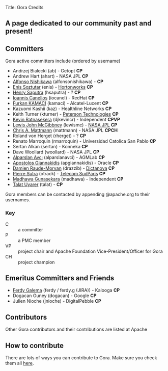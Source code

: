 Title: Gora Credits

## A page dedicated to our community past and present!

## Committers
Gora active committers include (ordered by username)

* Andrzej Bialecki (ab) - Getopt  **CP**
* Andrew Hart (ahart) - NASA JPL **CP**
* [Alfonso Nishikawa](http://people.apache.org/~alfonsonishikawa) (alfonsonishikawa) - **CP**
* [Enis Soztutar](http://people.apache.org/~enis) (enis) - [Hortonworks](http://hortonworks.com) **CP**
* [Henry Saputra](http://www.linkedin.com/in/henrysaputra) (hsaputra) - ? **CP**
* [Ioannis Canellos](http://iocanel.blogspot.com) (iocanel) - RedHat **CP**
* [Furkan KAMACI](https://tr.linkedin.com/in/furkankamaci) (kamaci) - Alcatel-Lucent **CP**
* Kazuomi Kashii (kaz) - Healthline Networks **CP**
* Keith Turner (kturner) - [Peterson Technologies](http://www.ptech-llc.com/) **CP**
* [Kevin Ratnasekera](http://www.linkedin.com/in/djkevincr) (djkevincr) - Independent **CPVP**
* [Lewis John McGibbney](http://uk.linkedin.com/in/lmcgibbney) (lewismc) - [NASA JPL](http://jpl.nasa.gov) **CP**
* [Chris A. Mattmann](http://sunset.usc.edu/~mattmann/) (mattmann) - NASA JPL **CPCH**
* Roland von Herget (rherget) - ? **CP**
* Renato Marroquin (rmarroquin) - Universidad Catolica San Pablo **CP**
* Sertan Alkan (sertan) - Konneka **CP**
* Dave Woollard (woollard) - NASA JPL **CP**
* [Alparslan Avcı](http://tr.linkedin.com/pub/alparslan-avci/15/b19/b42/) (alparslanavci) - AGMLab **CP**
* [Apostolos Giannakidis](http://uk.linkedin.com/in/giannakidisapostolos) (apgiannakidis) - Oracle **CP**
* [Damien Raude-Morvan](https://www.linkedin.com/in/damienraudemorvan) (drazzib) - [Dictanova](http://www.dictanova.com) **CP**
* [Pierre Sutra](https://sites.google.com/site/0track/) (otrack) - [Telecom SudParis](http://www.telecom-sudparis.eu/) **CP**
* [Madhawa Gunasekara](http://www.linkedin.com/in/mgunasekara) (madhawa) - Independent **CP**
* [Talat Uyarer](https://tr.linkedin.com/in/talatuyarer) (talat) - **CP**

Gora members can be contacted by appending @apache.org to their usernames. 

### Key

<dl>
<dt>C</dt>
<dd>a committer</dd>
<dt>P</dt>
<dd>a PMC member</dd>
<dt>VP</dt>
<dd>project chair and Apache Foundation Vice-President/Officer for Gora</dd>
<dt>CH</dt>
<dd>project champion</dd>
</dl>

## Emeritus Committers and Friends

* [Ferdy Galema](http://www.linkedin.com/pub/ferdy-galema/4/5ba/b44) (ferdy / ferdy.g (JIRA)) - Kalooga **CP**
* Dogacan Guney (dogacan) - Google **CP**
* Julien Nioche (jnioche) - DigitalPebble **CP**

## Contributors

Other Gora contributors and their contributions are listed at Apache 

## How to contribute
There are lots of ways you can contribute to Gora. Make sure you check them all [here](./contribute.html).
